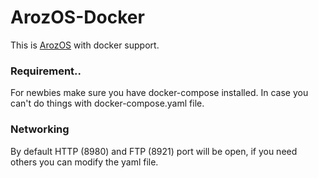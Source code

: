 # ArozOS-Docker
This is [ArozOS](https://github.com/tobychui/arozos) with docker support.

### Requirement..
For newbies make sure you have docker-compose installed. In case you can't do things with docker-compose.yaml file.

### Networking
By default HTTP (8980) and FTP (8921) port will be open, if you need others you can modify the yaml file.
